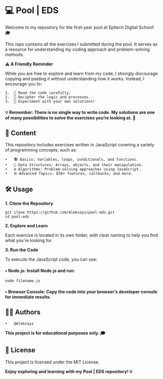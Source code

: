 # 💻 Pool | EDS

Welcome to my repository for the first-year pool at Epitech Digital School! 🎓

This repo contains all the exercises I submitted during the pool. It serves as a resource for understanding my coding approach and problem-solving methods.

**⚠️ A Friendly Reminder**

While you are free to explore and learn from my code, I strongly discourage copying and pasting it without understanding how it works. Instead, I encourage you to:

	1.	🧐 Read the code carefully.
	2.	🧩 Decipher the logic and processes.
	3.	🔧 Experiment with your own solutions!

#### 💡 Remember: There is no single way to write code. My solutions are one of many possibilities to solve the exercises you’re looking at. 🚀

## 📂 Content

This repository includes exercises written in JavaScript covering a variety of programming concepts, such as:

	•	📚 Basics: Variables, loops, conditionals, and functions.
	•	🔗 Data Structures: Arrays, objects, and their manipulation.
	•	⚙️ Algorithms: Problem-solving approaches using JavaScript.
	•	🌐 Advanced Topics: ES6+ features, callbacks, and more.

## 🛠️ Usage

**1. Clone the Repository**

	git clone https://github.com/Alekxays/pool-eds.git
	cd pool-eds

**2. Explore and Learn**

Each exercise is located in its own folder, with clear naming to help you find what you’re looking for.

**3. Run the Code**

To execute the JavaScript code, you can use:

#### •	Node.js: Install Node.js and run:

	node filename.js


#### •	Browser Console: Copy the code into your browser’s developer console for immediate results.

## 👨‍💻 Authors

	•	@Alekxays

**This project is for educational purposes only. 🎓**

## 📄 License

This project is licensed under the MIT License.

**Enjoy exploring and learning with my Pool | EDS repository! 💡**

